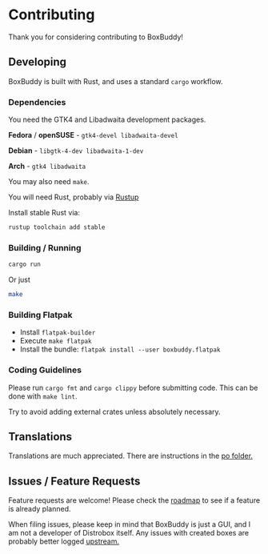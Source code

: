 # Contributing

Thank you for considering contributing to BoxBuddy!

## Developing

BoxBuddy is built with Rust, and uses a standard `cargo` workflow.

### Dependencies

You need the GTK4 and Libadwaita development packages.

**Fedora** / **openSUSE** - `gtk4-devel libadwaita-devel`

**Debian** - `libgtk-4-dev libadwaita-1-dev`

**Arch** - `gtk4 libadwaita`

You may also need `make`.

You will  need Rust, probably via [Rustup](https://rustup.rs/)

Install stable Rust via:

```bash
rustup toolchain add stable
```

### Building / Running

```bash
cargo run
```

Or just

```bash
make
```

### Building Flatpak

- Install `flatpak-builder`
- Execute `make flatpak`
- Install the bundle: `flatpak install --user boxbuddy.flatpak`

### Coding Guidelines

Please run `cargo fmt` and `cargo clippy` before submitting code. This can be done with `make lint`.

Try to avoid adding external crates unless absolutely necessary.

## Translations

Translations are much appreciated. There are instructions in the [po folder.](https://github.com/Dvlv/BoxBuddyRS/tree/master/po)

## Issues / Feature Requests

Feature requests are welcome! Please check the [roadmap](https://github.com/Dvlv/BoxBuddyRS/blob/master/docs/ROADMAP.md) to see if a feature is already planned.

When filing issues, please keep in mind that BoxBuddy is just a GUI, and I am not a developer of Distrobox itself. Any issues with created boxes are probably better logged [upstream.](https://github.com/89luca89/distrobox/issues)
